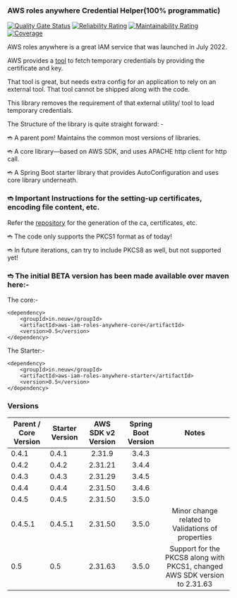 ### AWS roles anywhere Credential Helper(100% programmatic)

[![Quality Gate Status](https://sonarcloud.io/api/project_badges/measure?project=neuw_aws-iam-roles-anywhere&metric=alert_status&token=c504fc27486350af3da99abb8f023932fe4caab3)](https://sonarcloud.io/summary/new_code?id=neuw_aws-iam-roles-anywhere)
[![Reliability Rating](https://sonarcloud.io/api/project_badges/measure?project=neuw_aws-iam-roles-anywhere&metric=reliability_rating&token=c504fc27486350af3da99abb8f023932fe4caab3)](https://sonarcloud.io/summary/new_code?id=neuw_aws-iam-roles-anywhere)
[![Maintainability Rating](https://sonarcloud.io/api/project_badges/measure?project=neuw_aws-iam-roles-anywhere&metric=sqale_rating&token=c504fc27486350af3da99abb8f023932fe4caab3)](https://sonarcloud.io/summary/new_code?id=neuw_aws-iam-roles-anywhere)
[![Coverage](https://sonarcloud.io/api/project_badges/measure?project=neuw_aws-iam-roles-anywhere&metric=coverage&token=c504fc27486350af3da99abb8f023932fe4caab3)](https://sonarcloud.io/summary/new_code?id=neuw_aws-iam-roles-anywhere)

AWS roles anywhere is a great IAM service that was launched in July 2022.

AWS provides a [tool](https://github.com/aws/rolesanywhere-credential-helper) to fetch temporary credentials by providing the certificate and key.

That tool is great, but needs extra config for an application to rely on an external tool.
That tool cannot be shipped along with the code.

This library removes the requirement of that external utility/ tool to load temporary credentials.

The Structure of the library is quite straight forward: -

➬ A parent pom! Maintains the common most versions of libraries.

➬ A core library—based on AWS SDK, and uses APACHE http client for http call.

➬ A Spring Boot starter library that provides AutoConfiguration and uses core library underneath.

### ➬ Important Instructions for the setting-up certificates, encoding file content, etc.

Refer the [repository](https://github.com/krnbr/roles-anywhere-openssl) for the generation of the ca, certificates, etc.

➬ The code only supports the PKCS1 format as of today!

➬ In future iterations, can try to include PKCS8 as well, but not supported yet! 

### ➬ The initial BETA version has been made available over maven here:-

The core:-

```
<dependency>
    <groupId>in.neuw</groupId>
    <artifactId>aws-iam-roles-anywhere-core</artifactId>
    <version>0.5</version>
</dependency>
```

The Starter:-

```
<dependency>
    <groupId>in.neuw</groupId>
    <artifactId>aws-iam-roles-anywhere-starter</artifactId>
    <version>0.5</version>
</dependency>
```

### Versions

| Parent / Core Version | Starter Version | AWS SDK v2 Version | Spring Boot Version |                                   Notes                                    |
|-----------------------|-----------------|:------------------:|:-------------------:|:--------------------------------------------------------------------------:|
| 0.4.1                 | 0.4.1           |       2.31.9       |        3.4.3        |                                                                            |
| 0.4.2                 | 0.4.2           |      2.31.21       |        3.4.4        |                                                                            |
| 0.4.3                 | 0.4.3           |      2.31.29       |        3.4.5        |                                                                            |
| 0.4.4                 | 0.4.4           |      2.31.50       |        3.4.6        |                                                                            |
| 0.4.5                 | 0.4.5           |      2.31.50       |        3.5.0        |                                                                            |
| 0.4.5.1               | 0.4.5.1         |      2.31.50       |        3.5.0        |             Minor change related to Validations of properties              |
| 0.5                   | 0.5             |      2.31.63       |        3.5.0        | Support for the PKCS8 along with PKCS1, changed AWS SDK version to 2.31.63 |


